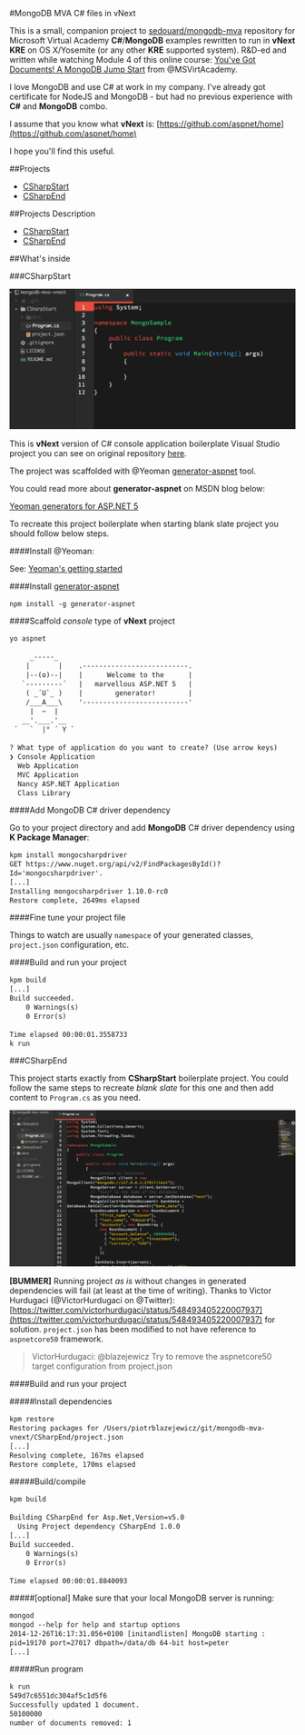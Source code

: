 #MongoDB MVA C# files in vNext

This is a small, companion project to [sedouard/mongodb-mva](https://github.com/sedouard/mongodb-mva) repository for Microsoft Virtual Academy **C#**/**MongoDB** examples rewritten to run in **vNext** **KRE** on OS X/Yosemite (or any other **KRE** supported system). R&D-ed and written while watching Module 4 of this online course: 
[You've Got Documents! A MongoDB Jump Start](http://www.microsoftvirtualacademy.com/training-courses/you-ve-got-documents-a-mongodb-jump-start) from @MSVirtAcademy. 

I love MongoDB and use C# at work in my company.  I've already got certificate for NodeJS and MongoDB - but had no previous experience with **C#** and **MongoDB** combo.

I assume that you know what **vNext** is: [https://github.com/aspnet/home](https://github.com/aspnet/home)

I hope you'll find this useful. 

##Projects

* [CSharpStart](CSharpStart)
* [CSharpEnd](CSharpEnd)

##Projects Description

* [CSharpStart](#csharpstart)
* [CSharpEnd](#csharpend)

##What's inside

###CSharpStart

![CSharpStart project in Atom Editor](docs/start-atom-editor.jpg)

This is **vNext** version of C# console application boilerplate Visual Studio project you can see on original repository [here](https://github.com/sedouard/mongodb-mva/tree/master/module3_language_drivers/CSharpStart).

The project was scaffolded with @Yeoman [generator-aspnet](https://github.com/OmniSharp/generator-aspnet) tool.

You could read more about **generator-aspnet** on MSDN blog below:

[Yeoman generators for ASP.NET 5](http://blogs.msdn.com/b/webdev/archive/2014/12/17/yeoman-generators-for-asp-net-vnext.aspx)

To recreate this project boilerplate when starting blank slate project you should follow below steps.

####Install @Yeoman:  

See: [Yeoman's getting started](http://yeoman.io/learning/)

####Install [generator-aspnet](https://github.com/OmniSharp/generator-aspnet)  

```
npm install -g generator-aspnet
```
####Scaffold *console* type of **vNext** project

```
yo aspnet

     _-----_
    |       |    .--------------------------.
    |--(o)--|    |      Welcome to the      |
   `---------´   |   marvellous ASP.NET 5   |
    ( _´U`_ )    |        generator!        |
    /___A___\    '--------------------------'
     |  ~  |     
   __'.___.'__   
 ´   `  |° ´ Y ` 

? What type of application do you want to create? (Use arrow keys)
❯ Console Application 
  Web Application 
  MVC Application 
  Nancy ASP.NET Application 
  Class Library 
```

####Add MongoDB C# driver dependency

Go to your project directory and add **MongoDB** C# driver dependency using **K Package Manager**:

```
kpm install mongocsharpdriver
GET https://www.nuget.org/api/v2/FindPackagesById()?Id='mongocsharpdriver'.
[...]
Installing mongocsharpdriver 1.10.0-rc0
Restore complete, 2649ms elapsed
```

####Fine tune your project file

Things to watch are usually `namespace` of your generated classes, `project.json` configuration, etc.

####Build and run your project

```
kpm build
[...]
Build succeeded.
    0 Warnings(s)
    0 Error(s)

Time elapsed 00:00:01.3558733
k run
```

###CSharpEnd

This project starts exactly from **CSharpStart** boilerplate project. You could follow the same steps to recreate *blank slate* for this one and then add content to `Program.cs` as you need.

![CSharpEnd project in Atom Editor](docs/end-atom-editor.jpg)

**[BUMMER]** Running project *as is* without changes in generated dependencies will fail (at least at the time of writing). Thanks to Victor Hurdugaci (@VictorHurdugaci on @Twitter): [https://twitter.com/victorhurdugaci/status/548493405220007937](https://twitter.com/victorhurdugaci/status/548493405220007937) for solution. `project.json` has been modified to not have reference to `aspnetcore50` framework.
> VictorHurdugaci: @blazejewicz Try to remove the aspnetcore50 target configuration from project.json


####Build and run your project

#####Install dependencies
```
kpm restore
Restoring packages for /Users/piotrblazejewicz/git/mongodb-mva-vnext/CSharpEnd/project.json
[...]
Resolving complete, 167ms elapsed
Restore complete, 170ms elapsed
```
#####Build/compile
```
kpm build

Building CSharpEnd for Asp.Net,Version=v5.0
  Using Project dependency CSharpEnd 1.0.0
[...]
Build succeeded.
    0 Warnings(s)
    0 Error(s)

Time elapsed 00:00:01.8840093
```

#####[optional] Make sure that your local MongoDB server is running:

```
mongod
mongod --help for help and startup options
2014-12-26T16:17:31.056+0100 [initandlisten] MongoDB starting : pid=19170 port=27017 dbpath=/data/db 64-bit host=peter
[...]
```

#####Run program
```
k run
549d7c6551dc304af5c1d5f6
Successfully updated 1 document.
50100000
number of documents removed: 1
```

